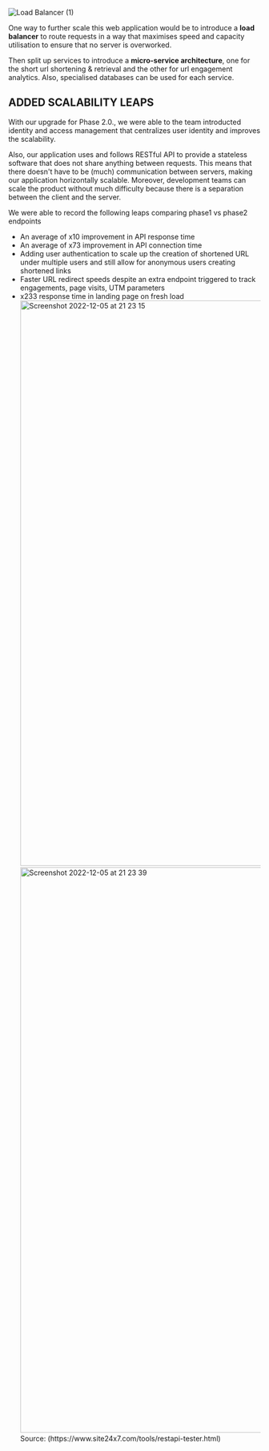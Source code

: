 ![Load Balancer (1)](https://user-images.githubusercontent.com/17693596/205795052-49ee58be-ea56-4191-b6e1-4e70dce11b64.png)

One way to further scale this web application would be to introduce a **load balancer** to route requests in a way that maximises speed and capacity utilisation to ensure that no server is overworked.

Then split up services to introduce a **micro-service architecture**, one for the short url shortening & retrieval and the other for url engagement analytics. Also, specialised databases can be used for each service.

## ADDED SCALABILITY LEAPS
With our upgrade for Phase 2.0., we were able to the team introducted identity and access management that centralizes user identity and improves the scalability. 

Also, our application uses and follows RESTful API to provide a stateless software that does not share anything between requests. This means that there doesn't have to be (much) communication between servers, making our application horizontally scalable. Moreover, development teams can scale the product without much difficulty because there is a separation between the client and the server.

We were able to record the following leaps comparing phase1 vs phase2 endpoints
<ul>
  <li>An average of x10 improvement in API response time</li>
  <li>An average of x73 improvement in API connection time</li>
  <li>Adding user authentication to scale up the creation of shortened URL under multiple users and still allow for anonymous users creating shortened links</li>
  <li>Faster URL redirect speeds despite an extra endpoint triggered to track engagements, page visits, UTM parameters</li>

<li>x233 response time in landing page on fresh load
<img width="1129" alt="Screenshot 2022-12-05 at 21 23 15" src="https://user-images.githubusercontent.com/17693596/205795403-744ab8f7-b669-4d5e-8c4c-d1ed8983826c.png"/>
<img width="1129" alt="Screenshot 2022-12-05 at 21 23 39" src="https://user-images.githubusercontent.com/17693596/205795404-eff05b81-37b4-4a63-8ca0-6283643010a1.png"/>
Source: (https://www.site24x7.com/tools/restapi-tester.html)
  </li>
  </ul>
